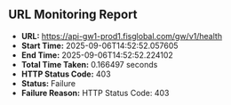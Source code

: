 ## URL Monitoring Report

- **URL:** https://api-gw1-prod1.fisglobal.com/gw/v1/health
- **Start Time:** 2025-09-06T14:52:52.057605
- **End Time:** 2025-09-06T14:52:52.224102
- **Total Time Taken:** 0.166497 seconds
- **HTTP Status Code:** 403
- **Status:** Failure
- **Failure Reason:** HTTP Status Code: 403
